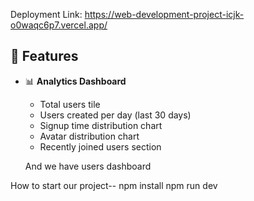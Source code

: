 
Deployment Link: https://web-development-project-icjk-o0waqc6p7.vercel.app/
## 🚀 Features

- 📊 **Analytics Dashboard**
  - Total users tile
  - Users created per day (last 30 days)
  - Signup time distribution chart
  - Avatar distribution chart
  - Recently joined users section

  And we have users dashboard
  
How to start our project--
npm install
npm run dev


